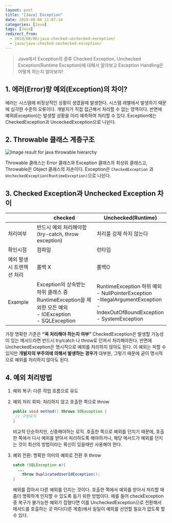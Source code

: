 ```yaml
---
layout: post
title: "[Java] Exception"
date: 2019-08-06 11:07:14
categories: [Java]
tags: [Java]
redirect_from:
  - 2019/08/06/java-checked-unchecked-exception/
  - java/java-checked-unchecked-exception/
---
```


> Java에서 Exception의 종류 Checked Exception, Unchecked Exception(Runtime Exception)에 대해서 알아보고 Exception Handling은 어떻게 하는지 알아보자!

## 1. 에러(Error)랑 예외(Exception)의 차이?

에러는 시스템에 비정상적인 상황이 생겼을때 발생한다. 시스템 레벨에서 발생하기 때문에 심각한 수준의 오류이다. 개발자가 직접 접근해서 처리할 수 없는 영역이다. 반면에 예외(Exception)는 발생할 상황을 미리 예측하여 처리할 수 있다.
Exception에는 CheckedException과 UnceckedException으로 나뉜다.

## 2. Throwable 클래스 계층구조

![Image result for java throwable hierarchy](https://www.cis.upenn.edu/~bcpierce/courses/629/papers/Java-tutorial/java/exceptions/images/throwableHierarchy_trans.gif)

Throwable 클래스는 Error 클래스와 Exception 클래스의 최상위 클래스고, Throwable은 Object 클래스의 자손이다. Exception은 `CheckedException` 과`UncheckedException(RuntimeException)`으로 나뉜다.

## 3. Checked Exception과 Unchecked Exception 차이

|                | checked                                                                                     | Unchecked(Runtime)                                                                                                                     |
| -------------- | ------------------------------------------------------------------------------------------- | -------------------------------------------------------------------------------------------------------------------------------------- |
| 처리여부           | 반드시 예외 처리해야함<br />(try-catch, throw exception)                                              | 처리를 강제 하지 않는다                                                                                                                          |
| 확인시점           | 컴파일                                                                                         | 런타입                                                                                                                                    |
| 예외 발생시 트랜잭션 처리 | 롤백 X                                                                                        | 롤백O                                                                                                                                    |
| Example        | Exception의 상속받는 하위 클래스 중 RuntimeException을 제외한 모든 예외<br />- IOException<br />- SQLException | RuntimeException 하위 예외<br />- NullPointerException<br />-IllegalArgumentException<br/>-IndexOutOfBoundException<br />- SystemException |

가장 명확한 기준은 **“꼭 처리해야 하는지 여부”** CheckedException은 발생할 가능성이 있는 메서드라면 반드시 try/catch 나 throw로 던져서 처리해야한다. 반면에 UncheckedException은 명시적으로 예외를 처리하지 않아도 된다. 이 예외는 피할 수 있지만 **개발자의 부주의에 의해서 발생하는 경우가** 대부분, 그렇기 때문에 굳이 명시적으로 예외를 처리하지 않아도 된다.

## 4. 예외 처리방법

1. 예외 복구: 다른 작업 흐름으로 유도
2. 예외 처리 회피: 처리하지 않고 호출한 쪽으로 throw

   ```java
   public void method() throws IOException {
   	// 구현로직
   }
   ```

   비교적 단순하지만, 신중해야하는 로직. 호출한 쪽으로 예외를 던지기 때문에, 호출한 쪽에서 다시 예외를 받아서 처리하도록 해야하거나, 해당 메서드가 예외를 던지는 것이 최선의 방법이라는 확신이 있을때만 사용해야 한다.

3. 예외 전환: 명확한 의미의 예외로 전환 후 throw

   ```java
   catch (SQLException e){
     ...
       throw DuplicatedUserIdException();
   }
   ```

   예외를 잡아서 다른 예외를 던지는 것이다. 호출한 쪽에서 예외를 받아서 처리할 때 좀더 명확하게 인지할 수 있도록 돕기 위한 방법이다. 예를 들어 checkException 중 복구가 불가능한 예외가 잡혔다면 이를 UncheckedException으로 전환해서 메서드를 호출하는 곳 마다(다른 계층)에서 일일이 예외를 선언할 필요가 없도록 할 수 있다.
